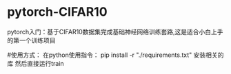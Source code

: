 # pytorch-CIFAR10
pytorch入门：基于CIFAR10数据集完成基础神经网络训练套路,这是适合小白上手的第一个训练项目

#使用方式：
在python使用指令： pip install -r "./requirements.txt"
安装相关的库
然后直接运行train
